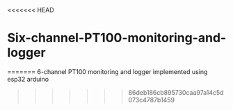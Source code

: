 <<<<<<< HEAD
# Six-channel-PT100-monitoring-and-logger
=======
6-channel PT100 monitoring and logger implemented using esp32 arduino
>>>>>>> 86deb186cb895730caa97a14c5d073c4787b1459
